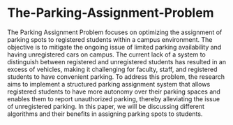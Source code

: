 # The-Parking-Assignment-Problem
The Parking Assignment Problem focuses on optimizing the assignment of parking spots to registered students within a campus environment. The objective is to mitigate the ongoing issue of limited parking availability and having unregistered cars on campus. The current lack of a system to distinguish between registered and unregistered students has resulted in an excess of vehicles, making it challenging for faculty, staff, and registered students to have convenient parking. To address this problem, the research aims to implement a structured parking assignment system that allows registered students to have more autonomy over their parking spaces and enables them to report unauthorized parking, thereby alleviating the issue of unregistered parking. In this paper, we will be discussing different algorithms and their benefits in assigning parking spots to students. 
